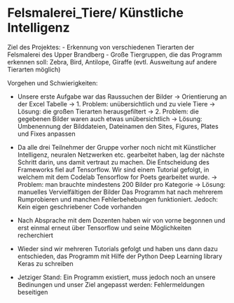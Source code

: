 # Felsmalerei_Tiere/ Künstliche Intelligenz
Ziel des Projektes:   - Erkennung von verschiedenen Tierarten der Felsmalerei des Upper Brandberg
                      - Große Tiergruppen, die das Programm erkennen soll: Zebra, Bird, Antilope, Giraffe (evtl. Ausweitung auf
                      andere Tierarten möglich)
                      
                      
Vorgehen und Schwierigkeiten: 
- Unsere erste Aufgabe war das Raussuchen der Bilder
                        -> Orientierung an der Excel Tabelle
                        -> 1. Problem: unübersichtlich und zu viele Tiere
                        -> Lösung: die großen Tierarten herausgefiltert
                        -> 2. Problem: die gegebenen Bilder waren auch etwas unübersichtlich
                        -> Lösung: Umbenennung der Bilddateien, Dateinamen den Sites, Figures, Plates und Fixes anpassen
                        
- Da alle drei Teilnehmer der Gruppe vorher noch nicht mit Künstlicher Intelligenz, neuralen Netzwerken etc. gearbeitet haben, 
  lag der nächste Schritt darin, uns damit vertraut zu machen. Die Entscheidung des Frameworks fiel auf Tensorflow.
  Wir sind einem Tutorial gefolgt, in welchem mit dem Codelab Tensorflow for Poets gearbeitet wurde. 
                       -> Problem: man brauchte mindestens 200 Bilder pro Kategorie
                       -> Lösung: manuelles Vervielfältigen der Bilder
  Das Programm hat nach mehrerem Rumprobieren und manchen Fehlerbehebungen funktioniert.
  Jedoch: Kein eigen geschriebener Code vorhanden
  
- Nach Absprache mit dem Dozenten haben wir von vorne begonnen und erst einmal erneut über Tensorflow und seine Möglichkeiten recherchiert
- Wieder sind wir mehreren Tutorials gefolgt und haben uns dann dazu entschieden, das Programm mit Hilfe der 
   Python Deep Learning library Keras zu schreiben
  
- Jetziger Stand: Ein Programm existiert, muss jedoch noch an unsere Bedinungen und unser Ziel angepasst werden: 
Fehlermeldungen beseitigen

